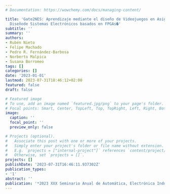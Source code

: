 ```yaml
---
# Documentation: https://wowchemy.com/docs/managing-content/

title: 'Gate2NES: Aprendizaje mediante el diseño de Videojuegos en Asignaturas de
  Diseñode Sistemas Electrónicos basados en FPGAs�'
subtitle: ''
summary: ''
authors:
- Rubén Nieto
- Felipe Machado
- Pedro R. Fernández-Barbosa
- Norberto Malpica
- Susana Borromeo
tags: []
categories: []
date: '2023-01-01'
lastmod: 2023-07-31T18:46:12+02:00
featured: false
draft: false

# Featured image
# To use, add an image named `featured.jpg/png` to your page's folder.
# Focal points: Smart, Center, TopLeft, Top, TopRight, Left, Right, BottomLeft, Bottom, BottomRight.
image:
  caption: ''
  focal_point: ''
  preview_only: false

# Projects (optional).
#   Associate this post with one or more of your projects.
#   Simply enter your project's folder or file name without extension.
#   E.g. `projects = ["internal-project"]` references `content/project/deep-learning/index.md`.
#   Otherwise, set `projects = []`.
projects: []
publishDate: '2023-07-31T16:46:11.937302Z'
publication_types:
- '1'
abstract: ''
publication: '*2023 XXX Seminario Anual de Automática, Electrónica Industrial e Instrumentación(SAAEI)*'
---
```

